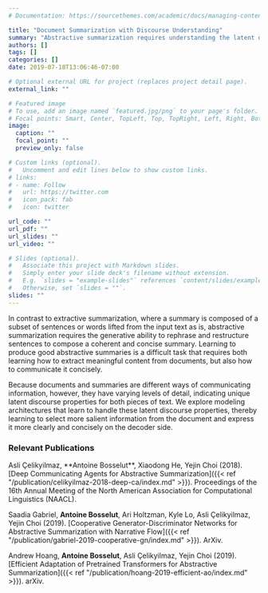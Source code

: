 ```yaml
---
# Documentation: https://sourcethemes.com/academic/docs/managing-content/

title: "Document Summarization with Discourse Understanding"
summary: "Abstractive summarization requires understanding the latent discourse properties of how information is presented. We develop new approaches for integrating these inductive biases into summarization architectures."
authors: []
tags: []
categories: []
date: 2019-07-18T13:06:46-07:00

# Optional external URL for project (replaces project detail page).
external_link: ""

# Featured image
# To use, add an image named `featured.jpg/png` to your page's folder.
# Focal points: Smart, Center, TopLeft, Top, TopRight, Left, Right, BottomLeft, Bottom, BottomRight.
image:
  caption: ""
  focal_point: ""
  preview_only: false

# Custom links (optional).
#   Uncomment and edit lines below to show custom links.
# links:
# - name: Follow
#   url: https://twitter.com
#   icon_pack: fab
#   icon: twitter

url_code: ""
url_pdf: ""
url_slides: ""
url_video: ""

# Slides (optional).
#   Associate this project with Markdown slides.
#   Simply enter your slide deck's filename without extension.
#   E.g. `slides = "example-slides"` references `content/slides/example-slides.md`.
#   Otherwise, set `slides = ""`.
slides: ""
---
```

<!-- We design abstractive summarization algorithms that model the discourse characteristics of typical documents and summaries to improve abstractive summarization quality. -->
In contrast to extractive summarization, where a summary is composed of a subset of sentences or words lifted from the input text as is, abstractive summarization requires the generative ability to rephrase and restructure sentences to compose a coherent and concise summary. Learning to produce good abstractive summaries is a difficult task that requires both learning how to extract meaningful content from documents, but also how to communicate it concisely.

Because documents and summaries are different ways of communicating information, however, they have varying levels of detail, indicating unique latent discourse properties for both pieces of text. We explore modeling architectures that learn to handle these latent discourse properties, thereby learning to select more salient information from the document and express it more clearly and concisely on the decoder side.

<h3> Relevant Publications </h3>
Asli Çelikyilmaz, **Antoine Bosselut**, Xiaodong He, Yejin Choi (2018). [Deep Communicating Agents for Abstractive Summarization]({{< ref "/publication/celikyilmaz-2018-deep-ca/index.md" >}}). Proceedings of the 16th Annual Meeting of the North American Association for Computational Linguistics (NAACL).

Saadia Gabriel, **Antoine Bosselut**, Ari Holtzman, Kyle Lo, Asli Çelikyilmaz, Yejin Choi (2019). [Cooperative Generator-Discriminator Networks for Abstractive Summarization with Narrative Flow]({{< ref "/publication/gabriel-2019-cooperative-gn/index.md" >}}). ArXiv.

Andrew Hoang, **Antoine Bosselut**, Asli Çelikyilmaz, Yejin Choi (2019). [Efficient Adaptation of Pretrained Transformers for Abstractive Summarization]({{< ref "/publication/hoang-2019-efficient-ao/index.md" >}}). arXiv.


